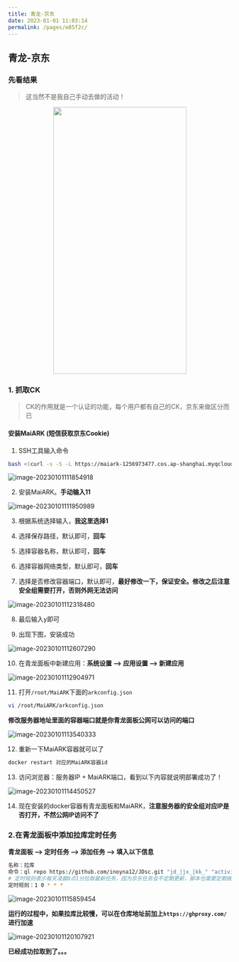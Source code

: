 ```yaml
---
title: 青龙-京东
date: 2023-01-01 11:03:14
permalink: /pages/e85f2c/
---
```


## 青龙-京东

### 先看结果

>  这当然不是我自己手动去做的活动！

<div align=center><img src="https://cdn.staticaly.com/gh/M1sury/image-store@master/image-20230101110545581.png"  width="300px" height="600px"></div>

### 1. 抓取CK

> CK的作用就是一个认证的功能，每个用户都有自己的CK，京东来做区分而已

#### 安装MaiARK (短信获取京东Cookie)

1. SSH工具输入命令

```bash
bash <(curl -s -S -L https://maiark-1256973477.cos.ap-shanghai.myqcloud.com/kiss.sh)
```

![image-20230101111854918](https://cdn.staticaly.com/gh/M1sury/image-store@master/image-20230101111854918.png)

2. 安装MaiARK。**手动输入11**

![image-20230101111950989](https://cdn.staticaly.com/gh/M1sury/image-store@master/image-20230101111950989.png)

3. 根据系统选择输入，**我这里选择1**

4. 选择保存路径，默认即可，**回车**

5. 选择容器名称，默认即可，**回车**

6. 选择容器网络类型，默认即可，**回车**

7. 选择是否修改容器端口，默认即可，**最好修改一下，保证安全。修改之后注意安全组需要打开，否则外网无法访问**

![image-20230101112318480](https://cdn.staticaly.com/gh/M1sury/image-store@master/image-20230101112318480.png)

8. 最后输入y即可

9. 出现下图，安装成功

![image-20230101112607290](https://cdn.staticaly.com/gh/M1sury/image-store@master/image-20230101112607290.png)

10. 在青龙面板中新建应用：**系统设置  --> 应用设置 --> 新建应用**

![image-20230101112904971](https://cdn.staticaly.com/gh/M1sury/image-store@master/image-20230101112904971.png)

11. 打开`/root/MaiARK`下面的`arkconfig.json`

```bash
vi /root/MaiARK/arkconfig.json
```

**修改服务器地址里面的容器端口就是你青龙面板公网可以访问的端口**

![image-20230101113540333](https://cdn.staticaly.com/gh/M1sury/image-store@master/image-20230101113540333.png)

12. 重新一下MaiARK容器就可以了

```bash
docker restart 对应的MaiARK容器id
```

13. 访问浏览器：服务器IP + MaiARK端口，看到以下内容就说明部署成功了！

![image-20230101114450527](https://cdn.staticaly.com/gh/M1sury/image-store@master/image-20230101114450527.png)

14. 现在安装的docker容器有青龙面板和MaiARK，**注意服务器的安全组对应IP是否打开，不然公网IP访问不了**

### 2.在青龙面板中添加拉库定时任务

**青龙面板 --> 定时任务 --> 添加任务 --> 填入以下信息**

```bash
名称：拉库
命令：ql repo https://github.com/inoyna12/JDsc.git "jd_|jx_|kk_" "activity|backUp" "^jd[^_]|USER|sendNotify|JD_DailyBonus|utils|function|ql"
# 定时规则表示每天凌晨0点1分拉取最新任务，因为京东任务会不定期更新，脚本也需要定期做出策略调整
定时规则：1 0 * * *     
```

![image-20230101115859454](https://cdn.staticaly.com/gh/M1sury/image-store@master/image-20230101115859454.png)

**运行的过程中，如果拉库比较慢，可以在仓库地址前加上`https://ghproxy.com/`进行加速**

![image-20230101120107921](https://cdn.staticaly.com/gh/M1sury/image-store@master/image-20230101120107921.png)

**已经成功拉取到了。。。**
